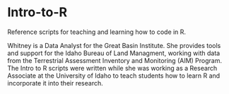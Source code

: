 # Intro-to-R
Reference scripts for teaching and learning how to code in R.

Whitney is a Data Analyst for the Great Basin Institute. She provides tools and support for the Idaho Bureau of Land Managment, working with data from the Terrestrial Assessment Inventory and Monitoring (AIM) Program. The Intro to R scripts were written while she was working as a Research Associate at the University of Idaho to teach students how to learn R and incorporate it into their research.
